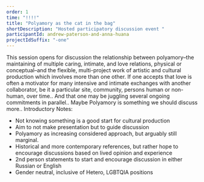 ```yaml
---
order: 1
time: "!!!!"
title: "Polyamory as the cat in the bag"
shortDescription: "Hosted participatory discussion event "
participantId: andrew-paterson-and-anna-huana
projectIdSuffix: "-one"
---
```


This session opens for discussion the relationship between polyamory–the maintaining of multiple caring, intimate, and love relations, physical or conceptual–and the flexible, multi-project work of artistic and cultural production which involves more than one other. If one accepts that love is often a motivator for many intensive and intimate exchanges with another collaborator, be it a particular site, community, persons human or non-human, over time.. And that one may be juggling several ongoing commitments in parallel.. Maybe Polyamory is something we should discuss more..
Introductory Notes:
* Not knowing something is a good start for cultural production
* Aim to not make presentation but to guide discussion
* Polyamory as increasing considered approach, but arguably still marginal. 
* Historical and more contemporary references, but rather hope to encourage discussions based on lived opinion and experience
* 2nd person statements to start and encourage discussion in either Russian or English
* Gender neutral, inclusive of Hetero, LGBTQIA positions
